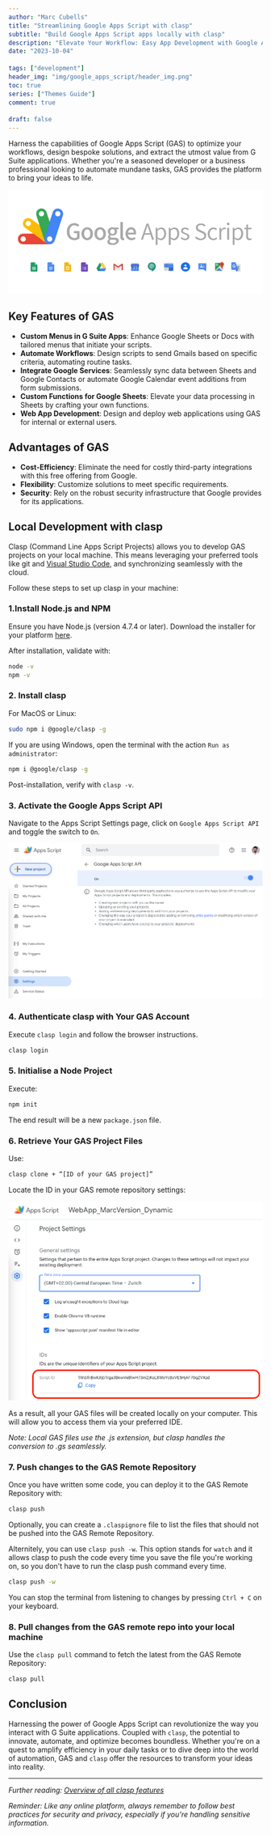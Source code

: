 ```yaml
---
author: "Marc Cubells"
title: "Streamlining Google Apps Script with clasp"
subtitle: "Build Google Apps Script apps locally with clasp"
description: "Elevate Your Workflow: Easy App Development with Google Apps Script"
date: "2023-10-04"

tags: ["development"]
header_img: "img/google_apps_script/header_img.png"
toc: true
series: ["Themes Guide"]
comment: true

draft: false
---
```


Harness the capabilities of Google Apps Script (GAS) to optimize your workflows, design bespoke solutions, and extract the utmost value from G Suite applications. Whether you're a seasoned developer or a business professional looking to automate mundane tasks, GAS provides the platform to bring your ideas to life.

![Google_Apps_Script](google_apps_script_1.png)

## Key Features of GAS

- **Custom Menus in G Suite Apps**: Enhance Google Sheets or Docs with tailored menus that initiate your scripts.
- **Automate Workflows**: Design scripts to send Gmails based on specific criteria, automating routine tasks.
- **Integrate Google Services**: Seamlessly sync data between Sheets and Google Contacts or automate Google Calendar event additions from form submissions.
- **Custom Functions for Google Sheets**: Elevate your data processing in Sheets by crafting your own functions.
- **Web App Development**: Design and deploy web applications using GAS for internal or external users.

## Advantages of GAS

- **Cost-Efficiency**: Eliminate the need for costly third-party integrations with this free offering from Google.
- **Flexibility**: Customize solutions to meet specific requirements.
- **Security**: Rely on the robust security infrastructure that Google provides for its applications.

## Local Development with clasp

Clasp (Command Line Apps Script Projects) allows you to develop GAS projects on your local machine. This means leveraging your preferred tools like git and [Visual Studio Code](https://code.visualstudio.com), and synchronizing seamlessly with the cloud.

Follow these steps to set up clasp in your machine:

### 1.Install Node.js and NPM

Ensure you have Node.js (version 4.7.4 or later). Download the installer for your platform [here](https://nodejs.org/en/download/current).

After installation, validate with:

```bash
node -v
npm -v
```

### 2. Install clasp

For MacOS or Linux:

```bash
sudo npm i @google/clasp -g
```

If you are using Windows, open the terminal with the action `Run as administrator`:

```bash
npm i @google/clasp -g
```

Post-installation, verify with `clasp -v`.

### 3. Activate the Google Apps Script API

Navigate to the Apps Script Settings page, click on `Google Apps Script API` and toggle the switch to `On`.

![image3](google_apps_script_2.png)

### 4. Authenticate clasp with Your GAS Account

Execute `clasp login` and follow the browser instructions.

```bash
clasp login
```

### 5. Initialise a Node Project

Execute:

```bash
npm init
```

The end result will be a new `package.json` file.

### 6. Retrieve Your GAS Project Files

Use:

```bash
clasp clone + “[ID of your GAS project]”
```

Locate the ID in your GAS remote repository settings:

![image5](google_apps_script_3.png)

As a result, all your GAS files will be created locally on your computer. This will allow you to access them via your preferred IDE.

_Note: Local GAS files use the .js extension, but clasp handles the conversion to .gs seamlessly._

### 7. Push changes to the GAS Remote Repository

Once you have written some code, you can deploy it to the GAS Remote Repository with:

```bash
clasp push
```

Optionally, you can create a `.claspignore` file to list the files that should not be pushed into the GAS Remote Repository.

Alternitely, you can use `clasp push -w`. This option stands for `watch` and it allows clasp to push the code every time you save the file you're working on, so you don't have to run the clasp push command every time.

```bash
clasp push -w
```

You can stop the terminal from listening to changes by pressing `Ctrl + C` on your keyboard.

### 8. Pull changes from the GAS remote repo into your local machine

Use the `clasp pull` command to fetch the latest from the GAS Remote Repository:

```bash
clasp pull
```

## Conclusion

Harnessing the power of Google Apps Script can revolutionize the way you interact with G Suite applications. Coupled with `clasp`, the potential to innovate, automate, and optimize becomes boundless. Whether you're on a quest to amplify efficiency in your daily tasks or to dive deep into the world of automation, GAS and `clasp` offer the resources to transform your ideas into reality.

---

_Further reading: [Overview of all clasp features](https://developers.google.com/apps-script/guides/clasp)_

_Reminder: Like any online platform, always remember to follow best practices for security and privacy, especially if you're handling sensitive information._
